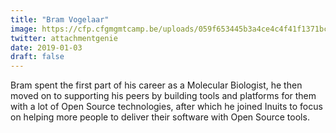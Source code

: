 ```yaml
---
title: "Bram Vogelaar"
image: https://cfp.cfgmgmtcamp.be/uploads/059f653445b3a4ce4c4f41f1371bc6f9cfc61451f14621eeba.png
twitter: attachmentgenie
date: 2019-01-03
draft: false
---
```


Bram spent the first part of his career as a Molecular Biologist,
he then moved on to supporting his peers by building tools and platforms for them with a lot of Open Source technologies,
after which he joined Inuits to focus on helping more people to deliver their software with Open Source tools.

